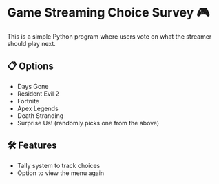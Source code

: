 # Game Streaming Choice Survey 🎮

This is a simple Python program where users vote on what the streamer should play next.

## 📋 Options
- Days Gone  
- Resident Evil 2  
- Fortnite  
- Apex Legends  
- Death Stranding  
- Surprise Us! (randomly picks one from the above)

## 🛠 Features
- Tally system to track choices
- Option to view the menu again

